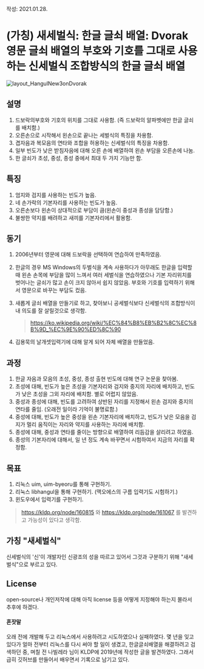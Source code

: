 작성: 2021.01.28.

#  (가칭) 새세벌식: 한글 글쇠 배열: Dvorak 영문 글쇠 배열의 부호와 기호를 그대로 사용하는 신세벌식 조합방식의 한글 글쇠 배열

![layout_HangulNew3onDvorak](https://user-images.githubusercontent.com/78065210/106119672-4fb8a400-610a-11eb-8ed2-8bb637b36941.jpg)

## 설명

1. 드보락의부호와 기호의 위치를 그대로 사용함.
   (즉 드보락의 알파벳에만 한글 글쇠를 배치함.)
2. 오른손으로 시작해서 왼손으로 끝나는 세벌식의 특징을 차용함.
3. 겹자음과 복모음의 연타와 조합을 허용하는 신세벌식의 특징을 차용함.
4. 일부 빈도가 낮은 받침자음에 대해 오른 손에 배열하여 왼손 부담을 오른손에 나눔.
5. 한 글쇠가 초성, 중성, 종성 중에서 최대 두 가지 기능만 함.



## 특징

1. 엄지와 검지를 사용하는 빈도가 높음.
2. 네 손가락의 기본자리를 사용하는 빈도가 높음.
3. 오른손보다 왼손이 상대적으로 부담이 큼(왼손이 중성과 종성을 담당함.)
4. 불쌍한 약지를 배려하고 새끼를 기본자리에서 활용함.



## 동기

1. 2006년부터 영문에 대해 드보락을 선택하여 연습하여 만족하였음.
2. 한글의 경우 MS Windows의 두벌식을 계속 사용하다가
   아무래도 한글을 입력할 때 왼손 손목에 부담을 많이 느껴서
   여러 세벌식을 연습하였으나
   기본 자리위치를 벗어나는 글쇠가 많고 손이 크지 않아서 쉽지 않았음.
   부호와 기호를 입력하기 위해서 영문으로 바꾸는 부담도 컸음.
3. 새롭게 글쇠 배열을 만들기로 하고, 
   찾아보니 공세벌식보다 신세벌식의 조합방식이 내 의도를 잘 살릴것으로 생각함.
   
   > https://ko.wikipedia.org/wiki/%EC%84%B8%EB%B2%8C%EC%8B%9D_%EC%9E%90%ED%8C%90
4. 김용묵의 날개셋입력기에 대해 알게 되어
   자체 배열을 만들었음.



## 과정

1. 한글 자음과 모음의 초성, 중성, 종성 출현 빈도에 대해 연구 논문을 찾아봄.
2. 초성에 대해, 
   빈도가 높은 초성을 기본자리와 검지와 중지의 자리에 배치하고, 
   빈도가 낮은 초성을 그외 자리에 배치함.
   별로 어렵지 않았음.
3. 중성과 종성에 대해,
   빈도를 고려하여 상반된 자리를 지정해서 왼손 검지와 중지의 연타를 줄임.
   (오래전 일이라 기억이 불명료함.)
4. 중성에 대해, 
   빈도가 높은 중성을 왼손 기본자리에 배치하고, 
   빈도가 낮은 모음을 검지가 멀리 움직이는 자리와 약지를 사용하는 자리에 배치함.
5. 종성에 대해, 
   중성과 연타를 줄이는 방향으로 배열하여
   리듬감을 살리려고 하였음. 
6. 종성의 기본자리에 대해서,
    일 년 정도 계속 바꾸면서 시험하여서 지금의 자리를 확정함.



## 목표

1. 리눅스 uim, uim-byeoru를 통해 구현하기.
2. 리눅스 libhangul을 통해 구현하기. (맥오에스의 구름 입력기도 시험하기.)
3. 윈도우에서 입력기를 구현하기.

> https://kldp.org/node/160815 와 https://kldp.org/node/161067 를 발견하고 가능성이 있다고 생각함.



## 가칭 "새세벌식"

신세벌식의 '신'이 개발자인 신광조의 성을 따르고 있어서 그것과 구분하기 위해 "새세벌식"으로 부르고 있다.



## License

open-source나 개인저작에 대해 아직 license 등을 어떻게 지정해야 하는지 몰라서 추후에 하겠다.



#### 혼잣말

오래 전에 개발해 두고 리눅스에서 사용하려고 시도하였으나 실패하였다. 몇 년을 잊고 있다가 얼마 전부터 리눅스를 다시 써야 할 일이 생겼고, 한글글쇠배열을 해결하려고 검색하던 중, 며칠 전 나빌레라 님이 KLDP에 2019년에 작성한 글을 발견하였다. 그래서 급히 깃허브를 만들어서 배우면서 기록으로 남기고 있다. 